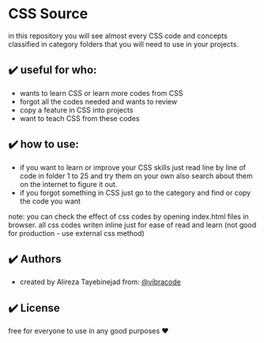 # CSS Source

in this repository you will see almost every CSS code and concepts classified in category folders that you will need to use in your projects.

## :heavy_check_mark: useful for who:

-   wants to learn CSS or learn more codes from CSS
-   forgot all the codes needed and wants to review
-   copy a feature in CSS into projects
-   want to teach CSS from these codes

## :heavy_check_mark: how to use:

-   if you want to learn or improve your CSS skills just read line by line of code in folder 1 to 25 and try them on your own also search about them on the internet to figure it out.
-   if you forgot something in CSS just go to the category and find or copy the code you want

note: you can check the effect of css codes by opening index.html files in browser.
all css codes writen inline just for ease of read and learn (not good for production - use external css method)

## :heavy_check_mark: Authors

-   created by Alireza Tayebinejad from: [@vibracode](https://www.github.com/octokatherine)

## :heavy_check_mark: License

free for everyone to use in any good purposes :heart:
